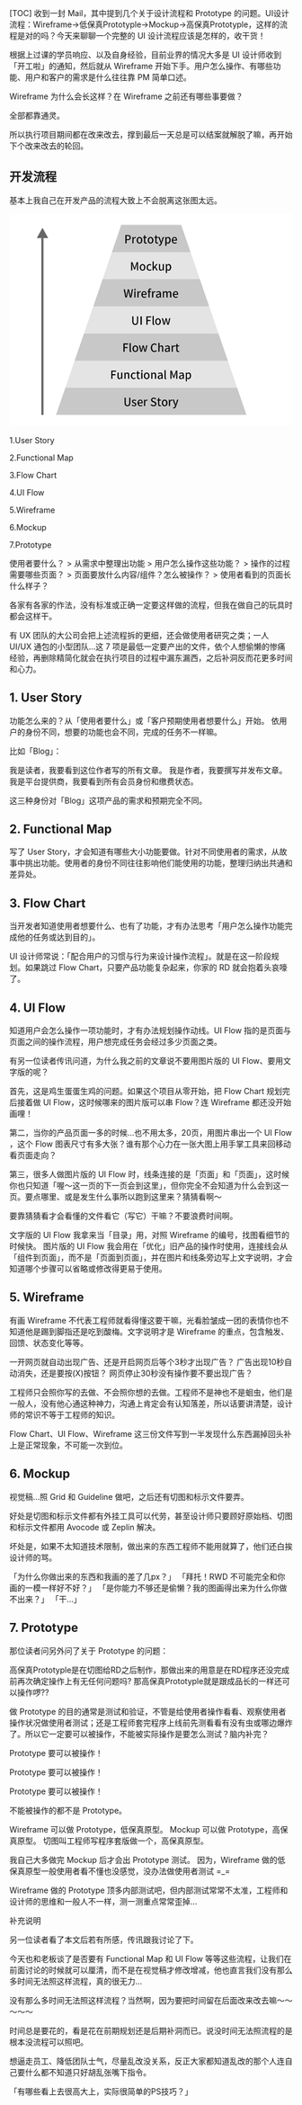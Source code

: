 [TOC]
收到一封 Mail，其中提到几个关于设计流程和 Prototype 的问题。UI设计流程：Wireframe->低保真Prototyple->Mockup->高保真Prototyple，这样的流程是对的吗？今天来聊聊一个完整的 UI 设计流程应该是怎样的，收干货！

根据上过课的学员响应、以及自身经验，目前业界的情况大多是 UI 设计师收到「开工啦」的通知，然后就从 Wireframe 开始下手。用户怎么操作、有哪些功能、用户和客户的需求是什么往往靠 PM 简单口述。

Wireframe 为什么会长这样？在 Wireframe 之前还有哪些事要做？

全部都靠通灵。

所以执行项目期间都在改来改去，撑到最后一天总是可以结案就解脱了嘛，再开始下个改来改去的轮回。

## 开发流程

基本上我自己在开发产品的流程大致上不会脱离这张图太远。

<img src="./img/6.1.jpg" />

1.User Story

2.Functional Map

3.Flow Chart

4.UI Flow

5.Wireframe

6.Mockup

7.Prototype

使用者要什么？ > 从需求中整理出功能 > 用户怎么操作这些功能？ > 操作的过程需要哪些页面？ > 页面要放什么内容/组件？怎么被操作？ > 使用者看到的页面长什么样子？

各家有各家的作法，没有标准或正确一定要这样做的流程，但我在做自己的玩具时都会这样干。

有 UX 团队的大公司会把上述流程拆的更细，还会做使用者研究之类；一人 UI/UX 通包的小型团队…这 7 项是最低一定要产出的文件，依个人想偷懒的惨痛经验，再删除精简化就会在执行项目的过程中漏东漏西，之后补洞反而花更多时间和心力。

## 1. User Story

功能怎么来的？从「使用者要什么」或「客户预期使用者想要什么」开始。
依用户的身份不同，想要的功能也会不同，完成的任务不一样嘛。

比如「Blog」：

我是读者，我要看到这位作者写的所有文章。
我是作者，我要撰写并发布文章。
我是平台提供商，我要看到所有会员身份和缴费状态。

这三种身份对「Blog」这项产品的需求和预期完全不同。

## 2. Functional Map

写了 User Story，才会知道有哪些大小功能要做。针对不同使用者的需求，从故事中挑出功能。使用者的身份不同往往影响他们能使用的功能，整理归纳出共通和差异处。

## 3. Flow Chart

当开发者知道使用者想要什么、也有了功能，才有办法思考「用户怎么操作功能完成他的任务或达到目的」。

UI 设计师常说：「配合用户的习惯与行为来设计操作流程」。就是在这一阶段规划。如果跳过 Flow Chart，只要产品功能复杂起来，你家的 RD 就会抱着头哀嚎了。

## 4. UI Flow

知道用户会怎么操作一项功能时，才有办法规划操作动线。UI Flow 指的是页面与页面之间的操作流程，用户想完成任务会经过多少页面之类。

有另一位读者传讯问道，为什么我之前的文章说不要用图片版的 UI Flow、要用文字版的呢？

首先，这是鸡生蛋蛋生鸡的问题。如果这个项目从零开始，把 Flow Chart 规划完后接着做 UI Flow，这时候哪来的图片版可以串 Flow？连 Wireframe 都还没开始画哩！

第二，当你的产品页面一多的时候…也不用太多，20页，用图片串出一个 UI Flow ，这个 Flow 图表尺寸有多大张？谁有那个心力在一张大图上用手掌工具来回移动看页面走向？

第三，很多人做图片版的 UI Flow 时，线条连接的是「页面」和「页面」，这时候你也只知道「喔～这一页的下一页会到这里」，但你完全不会知道为什么会到这一页。要点哪里、或是发生什么事所以跑到这里来？猜猜看啊～

要靠猜猜看才会看懂的文件看它（写它）干嘛？不要浪费时间啊。

文字版的 UI Flow 我拿来当「目录」用，对照 Wireframe 的编号，找图看细节的时候快。
图片版的 UI Flow 我会用在「优化」旧产品的操作时使用，连接线会从「组件到页面」，而不是「页面到页面」，并在图片和线条旁边写上文字说明，才会知道哪个步骤可以省略或修改得更易于使用。

## 5. Wireframe

有画 Wireframe 不代表工程师就看得懂这要干嘛，光看脸皱成一团的表情你也不知道他是踢到脚指还是吃到酸梅。文字说明才是 Wireframe 的重点，包含触发、回馈、状态变化等等。

一开网页就自动出现广告、还是开启网页后等个3秒才出现广告？
广告出现10秒自动消失，还是要按(X)按钮？
网页停止30秒没有操作要不要出现广告？

工程师只会照你写的去做、不会照你想的去做。工程师不是神也不是蛔虫，他们是一般人，没有他心通这种神力，沟通上肯定会有认知落差，所以话要讲清楚，设计师的常识不等于工程师的知识。

Flow Chart、UI Flow、Wireframe 这三份文件写到一半发现什么东西漏掉回头补上是正常现象，不可能一次到位。

## 6. Mockup

视觉稿…照 Grid 和 Guideline 做吧，之后还有切图和标示文件要弄。

好处是切图和标示文件都有外挂工具可以代劳，甚至设计师只要顾好原始档、切图和标示文件都用 Avocode 或 Zeplin 解决。

坏处是，如果不太知道技术限制，做出来的东西工程师不能用就算了，他们还白挨设计师的骂。

「为什么你做出来的东西和我画的差了几px？」
「拜托！RWD 不可能完全和你画的一模一样好不好？」
「是你能力不够还是偷懒？我的图画得出来为什么你做不出来？」
「干…」

## 7. Prototype

那位读者问另外问了关于 Prototype 的问题：

高保真Prototyple是在切图给RD之后制作，那做出来的用意是在RD程序还没完成前再次确定操作上有无任何问题吗?
那高保真Prototyple就是跟成品长的一样还可以操作啰??

做 Prototype 的目的通常是测试和验证，不管是给使用者操作看看、观察使用者操作状况做使用者测试；还是工程师套完程序上线前先测看看有没有虫或哪边爆炸了。所以它一定要可以被操作，不能被实际操作是要怎么测试？脑内补完？

Prototype 要可以被操作！

Prototype 要可以被操作！

Prototype 要可以被操作！

不能被操作的都不是 Prototype。

Wireframe 可以做 Prototype，低保真原型。
Mockup 可以做 Prototype，高保真原型。
切图叫工程师写程序套版做一个，高保真原型。

我自己大多做完 Mockup 后才会出 Prototype 测试。
因为，Wireframe 做的低保真原型一般使用者看不懂也没感觉，没办法做使用者测试 =_=

Wireframe 做的 Prototype 顶多内部测试吧，但内部测试常常不太准，工程师和设计师的思维和一般人不一样，测一测重点常常歪掉…

补充说明

另一位读者看了本文后若有所感，传讯跟我讨论了下。

今天也和老板谈了是否要有 Functional Map 和 UI Flow 等等这些流程，让我们在前面讨论的时候就可以厘清，而不是在视觉稿才修改增减，他也直言我们没有那么多时间无法照这样流程，真的很无力…

没有那么多时间无法照这样流程？当然啊，因为要把时间留在后面改来改去嘛～～～～～

时间总是要花的，看是花在前期规划还是后期补洞而已。说没时间无法照流程的是根本没流程可以照吧。

想逼走员工、降低团队士气，尽量乱改没关系，反正大家都知道乱改的那个人连自己要什么都不知道只好胡乱张嘴下指令。

「有哪些看上去很高大上，实际很简单的PS技巧？」
